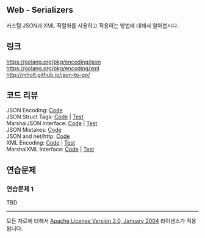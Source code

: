 ## Web - Serializers

커스텀 JSON과 XML 직렬화를 사용하고 적용하는 방법에 대해서 알아봅시다.

## 링크

https://golang.org/pkg/encoding/json  
https://golang.org/pkg/encoding/xml  
http://mholt.github.io/json-to-go/  

## 코드 리뷰

JSON Encoding: [Code](example1/main.go)  
JSON Struct Tags: [Code](example2/main.go) | [Test](example2/main_test.go)  
MarshalJSON Interface: [Code](example2/main.go) | [Test](example2/main_test.go)  
JSON Mistakes: [Code](example4/main.go)  
JSON and net/http: [Code](example5/main.go)  
XML Encoding: [Code](example6/main.go) | [Test](example6/main_test.go)  
MarshalXML Interface: [Code](example7/main.go) | [Test](example7/main_test.go)  

## 연습문제

### 연습문제 1

TBD
___
모든 자료에 대해서 [Apache License Version 2.0, January 2004](http://www.apache.org/licenses/LICENSE-2.0) 라이센스가 적용됩니다.
